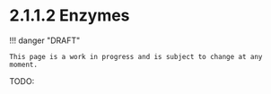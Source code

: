 # 2.1.1.2 Enzymes

!!! danger "DRAFT"

    This page is a work in progress and is subject to change at any moment.

TODO:

<!-- REFERENCES -->

[^rosa2023pharmaceutical]: Section 5.4.2 of Rosa, J. M. C. (2023). *Pharmaceutical chemistry: Drug design and action*. Walter de Gruyter GmbH & Co KG.
[^stromgaard2017textbook]: Chapter 11 of Strømgaard, K., Krogsgaard-Larsen, P., Madsen, U. (2017). *Textbook of drug design and discovery*. CRC Press.
